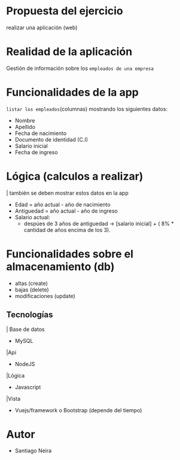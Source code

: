 # Propuesta del ejercicio

realizar una aplicación (web)

# Realidad de la aplicación

Gestión de información sobre los `empleados de una empresa`

# Funcionalidades de la app

`listar los empleados`(columnas) mostrando los siguientes datos:

- Nombre
- Apellido
- Fecha de nacimiento
- Documento de identidad (C.I)
- Salario inicial
- Fecha de ingreso

# Lógica (calculos a realizar)

| también se deben mostrar estos datos en la app

- Edad = año actual - año de nacimiento
- Antiguedad = año actual - año de ingreso
- Salario actual:
  - despúes de 3 años de antiguedad -> [salario inicial] + ( 8% \* cantidad de años encima de los 3).

# Funcionalidades sobre el almacenamiento (db)

- altas (create)
- bajas (delete)
- modificaciones (update)

## Tecnologías

| Base de datos

- MySQL

|Api

- NodeJS

|Lógica

- Javascript

|Vista

- Vuejs/framework o Bootstrap (depende del tiempo)

# Autor

- Santiago Neira
